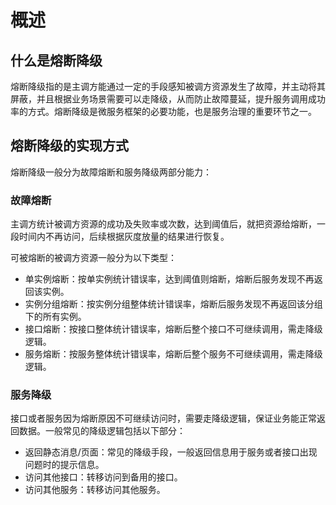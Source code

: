 

# 概述

## 什么是熔断降级

熔断降级指的是主调方能通过一定的手段感知被调方资源发生了故障，并主动将其屏蔽，并且根据业务场景需要可以走降级，从而防止故障蔓延，提升服务调用成功率的方式。熔断降级是微服务框架的必要功能，也是服务治理的重要环节之一。

## 熔断降级的实现方式

熔断降级一般分为故障熔断和服务降级两部分能力：

### 故障熔断

主调方统计被调方资源的成功及失败率或次数，达到阈值后，就把资源给熔断，一段时间内不再访问，后续根据灰度放量的结果进行恢复。

可被熔断的被调方资源一般分为以下类型：

- 单实例熔断：按单实例统计错误率，达到阈值则熔断，熔断后服务发现不再返回该实例。
- 实例分组熔断：按实例分组整体统计错误率，熔断后服务发现不再返回该分组下的所有实例。
- 接口熔断：按接口整体统计错误率，熔断后整个接口不可继续调用，需走降级逻辑。
- 服务熔断：按服务整体统计错误率，熔断后整个服务不可继续调用，需走降级逻辑。

### 服务降级

接口或者服务因为熔断原因不可继续访问时，需要走降级逻辑，保证业务能正常返回数据。一般常见的降级逻辑包括以下部分：

- 返回静态消息/页面：常见的降级手段，一般返回信息用于服务或者接口出现问题时的提示信息。
- 访问其他接口：转移访问到备用的接口。
- 访问其他服务：转移访问其他服务。